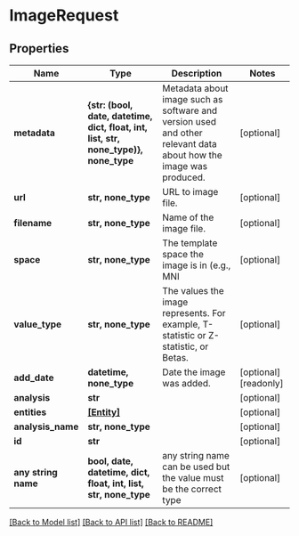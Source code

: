 # ImageRequest


## Properties
Name | Type | Description | Notes
------------ | ------------- | ------------- | -------------
**metadata** | **{str: (bool, date, datetime, dict, float, int, list, str, none_type)}, none_type** | Metadata about image such as software and version used and other relevant data about how the image was produced. | [optional] 
**url** | **str, none_type** | URL to image file. | [optional] 
**filename** | **str, none_type** | Name of the image file. | [optional] 
**space** | **str, none_type** | The template space the image is in (e.g., MNI  | [optional] 
**value_type** | **str, none_type** | The values the image represents. For example, T-statistic or Z-statistic, or Betas. | [optional] 
**add_date** | **datetime, none_type** | Date the image was added. | [optional] [readonly] 
**analysis** | **str** |  | [optional] 
**entities** | [**[Entity]**](Entity.md) |  | [optional] 
**analysis_name** | **str, none_type** |  | [optional] 
**id** | **str** |  | [optional] 
**any string name** | **bool, date, datetime, dict, float, int, list, str, none_type** | any string name can be used but the value must be the correct type | [optional]

[[Back to Model list]](../README.md#documentation-for-models) [[Back to API list]](../README.md#documentation-for-api-endpoints) [[Back to README]](../README.md)


